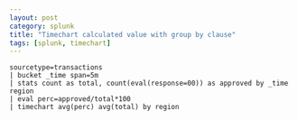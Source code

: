 ```yaml
---
layout: post
category: splunk
title: "Timechart calculated value with group by clause"
tags: [splunk, timechart]
---
```


    sourcetype=transactions
    | bucket _time span=5m
    | stats count as total, count(eval(response=00)) as approved by _time region
    | eval perc=approved/total*100
    | timechart avg(perc) avg(total) by region
